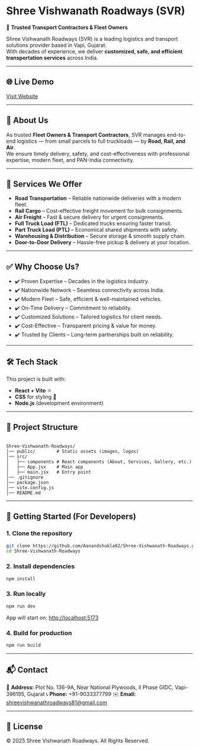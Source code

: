 # Shree Vishwanath Roadways (SVR)

🚛 **Trusted Transport Contractors & Fleet Owners**

Shree Vishwanath Roadways (SVR) is a leading logistics and transport solutions provider based in Vapi, Gujarat.  
With decades of experience, we deliver **customized, safe, and efficient transportation services** across India.

---

## 🌐 Live Demo
[Visit Website](https://shree-vishwanath-roadways.onrender.com/)

---

## 📖 About Us
As trusted **Fleet Owners & Transport Contractors**, SVR manages end-to-end logistics — from small parcels to full truckloads — by **Road, Rail, and Air**.  
We ensure timely delivery, safety, and cost-effectiveness with professional expertise, modern fleet, and PAN-India connectivity.

---

## 🚀 Services We Offer
- **Road Transportation** – Reliable nationwide deliveries with a modern fleet.  
- **Rail Cargo** – Cost-effective freight movement for bulk consignments.  
- **Air Freight** – Fast & secure delivery for urgent consignments.  
- **Full Truck Load (FTL)** – Dedicated trucks ensuring faster transit.  
- **Part Truck Load (PTL)** – Economical shared shipments with safety.  
- **Warehousing & Distribution** – Secure storage & smooth supply chain.  
- **Door-to-Door Delivery** – Hassle-free pickup & delivery at your location.  

---

## ✅ Why Choose Us?
- ✔️ Proven Expertise – Decades in the logistics industry.  
- ✔️ Nationwide Network – Seamless connectivity across India.  
- ✔️ Modern Fleet – Safe, efficient & well-maintained vehicles.  
- ✔️ On-Time Delivery – Commitment to reliability.  
- ✔️ Customized Solutions – Tailored logistics for client needs.  
- ✔️ Cost-Effective – Transparent pricing & value for money.  
- ✔️ Trusted by Clients – Long-term partnerships built on reliability.  

---

## 🛠️ Tech Stack
This project is built with:
- **React + Vite** ⚛️  
- **CSS** for styling 🎨  
- **Node.js** (development environment)  

---

## 📂 Project Structure
```

Shree-Vishwanath-Roadways/
│── public/        # Static assets (images, logos)
│── src/
│   ├── components # React components (About, Services, Gallery, etc.)
│   ├── App.jsx    # Main app
│   ├── main.jsx   # Entry point
│── .gitignore
│── package.json
│── vite.config.js
│── README.md

````

---

## 🚦 Getting Started (For Developers)

### 1. Clone the repository
```bash
git clone https://github.com/Aanandshukla02/Shree-Vishwanath-Roadways.git
cd Shree-Vishwanath-Roadways
````

### 2. Install dependencies

```bash
npm install
```

### 3. Run locally

```bash
npm run dev
```

App will start on: [http://localhost:5173](http://localhost:5173)

### 4. Build for production

```bash
npm run build
```

---

## 📬 Contact

📍 **Address:** Plot No. 136-9A, Near National Plywoods, II Phase GIDC, Vapi-396195, Gujarat
📞 **Phone:** +91-9033377799
✉️ **Email:** [shreevishwanathroadways81@gmail.com](mailto:shreevishwanathroadways81@gmail.com)

---

## 📜 License

© 2025 Shree Vishwanath Roadways. All Rights Reserved.

